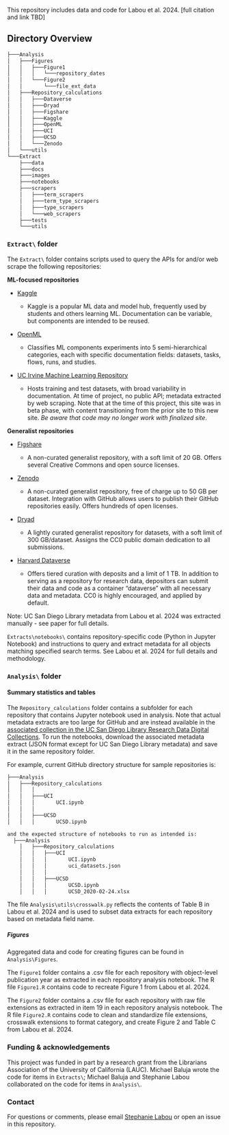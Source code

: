 This repository includes data and code for Labou et al. 2024. [full citation and link TBD]

## Directory Overview


```bash
├───Analysis
│   ├───Figures
│   │   ├───Figure1
│   │   │   └───repository_dates
│   │   └───Figure2
│   │       └───file_ext_data
│   ├───Repository_calculations
│   │   ├───Dataverse
│   │   ├───Dryad
│   │   ├───Figshare
│   │   ├───Kaggle
│   │   ├───OpenML
│   │   ├───UCI
│   │   ├───UCSD
│   │   └───Zenodo
│   └───utils
└───Extract
    ├───data
    ├───docs
    ├───images
    ├───notebooks
    ├───scrapers
    │   ├───term_scrapers
    │   ├───term_type_scrapers
    │   ├───type_scrapers
    │   └───web_scrapers
    ├───tests
    └───utils
```

### `Extract\` folder

The `Extract\` folder contains scripts used to query the APIs for and/or web scrape the following repositories:

**ML-focused repositories**

* [Kaggle](https://www.kaggle.com/)
  * Kaggle is a popular ML data and model hub, frequently used by students and others learning ML. Documentation can be variable, but components are intended to be reused.
  
* [OpenML](https://www.openml.org/)
  * Classifies ML components experiments into 5 semi-hierarchical categories, each with specific documentation fields: datasets, tasks, flows, runs, and studies.
  
* [UC Irvine Machine Learning Repository](https://archive.ics.uci.edu/)
  * Hosts training and test datasets, with broad variability in documentation. At time of project, no public API; metadata extracted by web scraping. Note that at the time of this project, this site was in beta phase, with content transitioning from the prior site to this new site. _Be aware that  code may no longer work with finalized site_. 

**Generalist repositories**

* [Figshare](https://figshare.com/)
  * A non-curated generalist repository, with a soft limit of 20 GB. Offers several Creative Commons and open source licenses.
  
* [Zenodo](https://zenodo.org/)
  * A non-curated generalist repository, free of charge up to 50 GB per dataset. Integration with GitHub allows users to publish their GitHub repositories easily. Offers hundreds of open licenses.
  
* [Dryad](https://datadryad.org/stash)
  * A lightly curated generalist repository for datasets, with a soft limit of 300 GB/dataset. Assigns the CC0 public domain dedication to all submissions.
  
* [Harvard Dataverse](https://dataverse.harvard.edu/)
  * Offers tiered curation with deposits and a limit of 1 TB. In addition to serving as a repository for research data, depositors can submit their data and code as a container “dataverse” with all necessary data and metadata. CC0 is highly encouraged, and applied by default.
  
Note: UC San Diego Library metadata from Labou et al. 2024 was extracted manually - see paper for full details.

`Extracts\notebooks\` contains repository-specific code (Python in Jupyter Notebook) and instructions to query and extract metadata for all objects matching specified search terms. See Labou et al. 2024 for full details and methodology. 

### `Analysis\` folder

#### Summary statistics and tables
The `Repository_calculations` folder contains a subfolder for each repository that contains Jupyter notebook used in analysis. Note that actual metadata extracts are too large for GitHub and are instead available in the [associated collection in the UC San Diego Library Research Data Digital Collections](https://doi.org/10.6075/J0JS9QMH). To run the notebooks, download the associated metadata extract (JSON format except for UC San Diego Library metadata) and save it in the same repository folder.

For example, current GitHub directory structure for sample repositories is:

```bash
├───Analysis
│   ├───Repository_calculations
│   │   │
│   │   ├───UCI
│   │   │       UCI.ipynb
│   │   │
│   │   ├───UCSD
│   │   │       UCSD.ipynb
```
```bash
and the expected structure of notebooks to run as intended is:
  ├───Analysis
    │   ├───Repository_calculations
    │   │   ├───UCI
    │   │   │       UCI.ipynb
    │   │   │       uci_datasets.json
    │   │   │
    │   │   ├───UCSD
    │   │   │       UCSD.ipynb
    │   │   │       UCSD_2020-02-24.xlsx
```

The file `Analysis\utils\crosswalk.py` reflects the contents of Table B in Labou et al. 2024 and is used to subset data extracts for each repository based on metadata field name.

##### Figures
Aggregated data and code for creating figures can be found in `Analysis\Figures`. 

The `Figure1` folder contains a .csv file for each repository with object-level publication year as extracted in each repository analysis notebook. The R file `Figure1.R` contains code to recreate Figure 1 from Labou et al. 2024.

The `Figure2` folder contains a .csv file for each repository with raw file extensions as extracted in item 19 in each repository analysis notebook. The R file `Figure2.R` contains code to clean and standardize file extensions, crosswalk extensions to format category, and create Figure 2 and Table C from Labou et al. 2024.

### Funding & acknowledgements
This project was funded in part by a research grant from the Librarians Association of the University of California (LAUC). Michael Baluja wrote the code for items in `Extracts\`; Michael Baluja and Stephanie Labou collaborated on the code for items in `Analysis\`. 

### Contact
For questions or comments, please email [Stephanie Labou](mailto:slabou@ucsd.edu) or open an issue in this repository.


